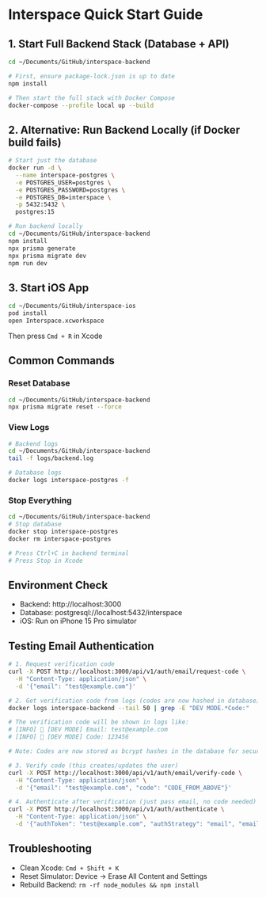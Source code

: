 # Interspace Quick Start Guide

## 1. Start Full Backend Stack (Database + API)
```bash
cd ~/Documents/GitHub/interspace-backend

# First, ensure package-lock.json is up to date
npm install

# Then start the full stack with Docker Compose
docker-compose --profile local up --build
```

## 2. Alternative: Run Backend Locally (if Docker build fails)
```bash
# Start just the database
docker run -d \
  --name interspace-postgres \
  -e POSTGRES_USER=postgres \
  -e POSTGRES_PASSWORD=postgres \
  -e POSTGRES_DB=interspace \
  -p 5432:5432 \
  postgres:15

# Run backend locally
cd ~/Documents/GitHub/interspace-backend
npm install
npx prisma generate
npx prisma migrate dev
npm run dev
```

## 3. Start iOS App
```bash
cd ~/Documents/GitHub/interspace-ios
pod install
open Interspace.xcworkspace
```
Then press `Cmd + R` in Xcode

## Common Commands

### Reset Database
```bash
cd ~/Documents/GitHub/interspace-backend
npx prisma migrate reset --force
```

### View Logs
```bash
# Backend logs
cd ~/Documents/GitHub/interspace-backend
tail -f logs/backend.log

# Database logs
docker logs interspace-postgres -f
```

### Stop Everything
```bash
cd ~/Documents/GitHub/interspace-backend
# Stop database
docker stop interspace-postgres
docker rm interspace-postgres

# Press Ctrl+C in backend terminal
# Press Stop in Xcode
```

## Environment Check
- Backend: http://localhost:3000
- Database: postgresql://localhost:5432/interspace
- iOS: Run on iPhone 15 Pro simulator

## Testing Email Authentication
```bash
# 1. Request verification code
curl -X POST http://localhost:3000/api/v1/auth/email/request-code \
  -H "Content-Type: application/json" \
  -d '{"email": "test@example.com"}'

# 2. Get verification code from logs (codes are now hashed in database)
docker logs interspace-backend --tail 50 | grep -E "DEV MODE.*Code:"

# The verification code will be shown in logs like:
# [INFO] 📧 [DEV MODE] Email: test@example.com
# [INFO] 📧 [DEV MODE] Code: 123456

# Note: Codes are now stored as bcrypt hashes in the database for security

# 3. Verify code (this creates/updates the user)
curl -X POST http://localhost:3000/api/v1/auth/email/verify-code \
  -H "Content-Type: application/json" \
  -d '{"email": "test@example.com", "code": "CODE_FROM_ABOVE"}'

# 4. Authenticate after verification (just pass email, no code needed)
curl -X POST http://localhost:3000/api/v1/auth/authenticate \
  -H "Content-Type: application/json" \
  -d '{"authToken": "test@example.com", "authStrategy": "email", "email": "test@example.com"}'
```

## Troubleshooting
- Clean Xcode: `Cmd + Shift + K`
- Reset Simulator: Device → Erase All Content and Settings
- Rebuild Backend: `rm -rf node_modules && npm install`